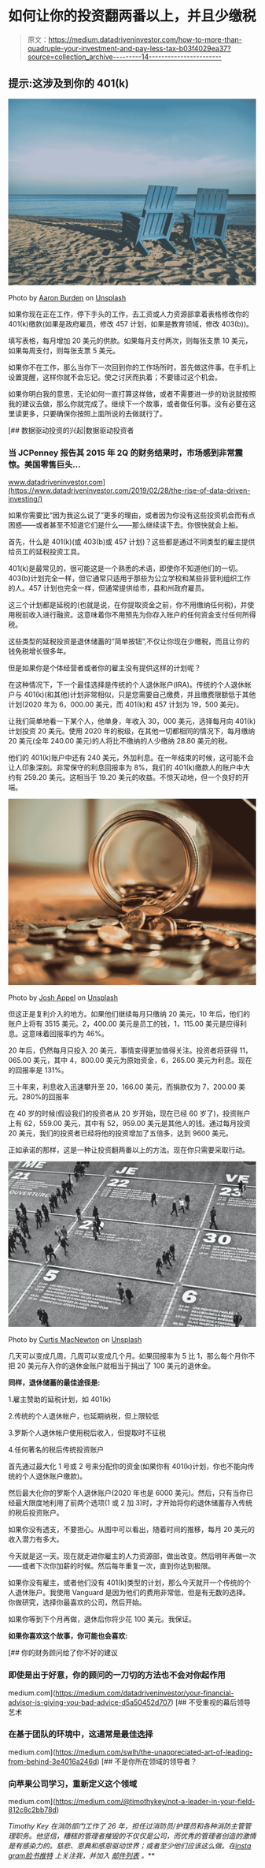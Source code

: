 # 如何让你的投资翻两番以上，并且少缴税

> 原文：<https://medium.datadriveninvestor.com/how-to-more-than-quadruple-your-investment-and-pay-less-tax-b03f4029ea37?source=collection_archive---------14----------------------->

## 提示:这涉及到你的 401(k)

![](img/bf9f0bad9868989d9a38d89f5d014a40.png)

Photo by [Aaron Burden](https://unsplash.com/@aaronburden?utm_source=medium&utm_medium=referral) on [Unsplash](https://unsplash.com?utm_source=medium&utm_medium=referral)

如果你现在正在工作，停下手头的工作，去工资或人力资源部拿着表格修改你的 401(k)缴款(如果是政府雇员，修改 457 计划，如果是教育领域，修改 403(b))。

填写表格，每月增加 20 美元的供款。如果每月支付两次，则每张支票 10 美元，如果每周支付，则每张支票 5 美元。

如果你不在工作，那么当你下一次回到你的工作场所时，首先做这件事。在手机上设置提醒，这样你就不会忘记。使之讨厌而执着；不要错过这个机会。

如果你明白我的意思，无论如何一直打算这样做，或者不需要进一步的劝说就按照我的建议去做，那么你就完成了。继续下一个故事，或者做任何事。没有必要在这里读更多，只要确保你按照上面所说的去做就行了。

[](https://www.datadriveninvestor.com/2019/02/28/the-rise-of-data-driven-investing/) [## 数据驱动投资的兴起|数据驱动投资者

### 当 JCPenney 报告其 2015 年 2Q 的财务结果时，市场感到非常震惊。美国零售巨头…

www.datadriveninvestor.com](https://www.datadriveninvestor.com/2019/02/28/the-rise-of-data-driven-investing/) 

如果你需要比“因为我这么说了”更多的理由，或者因为你没有这些投资机会而有点困惑——或者甚至不知道它们是什么——那么继续读下去。你很快就会上船。

首先，什么是 401(k)(或 403(b)或 457 计划)？这些都是通过不同类型的雇主提供给员工的延税投资工具。

401(k)是最常见的，很可能这是一个熟悉的术语，即使你不知道他们的一切。403(b)计划完全一样，但它通常只适用于那些为公立学校和某些非营利组织工作的人。457 计划也完全一样，但通常提供给市，县和州政府雇员。

这三个计划都是延税的(也就是说，在你提取资金之前，你不用缴纳任何税)，并使用税前收入进行融资。这意味着你不用预先为你存入账户的任何资金支付任何所得税。

这些类型的延税投资是退休储蓄的“简单按钮”,不仅让你现在少缴税，而且让你的钱免税增长很多年。

但是如果你是个体经营者或者你的雇主没有提供这样的计划呢？

在这种情况下，下一个最佳选择是传统的个人退休账户(IRA)。传统的个人退休帐户与 401(k)(和其他)计划非常相似，只是您需要自己缴费，并且缴费限额低于其他计划(2020 年为 6，000.00 美元，而 401(k)和 457 计划为 19，500 美元)。

让我们简单地看一下某个人，他单身，年收入 30，000 美元，选择每月向 401(k)计划投资 20 美元。使用 2020 年的税级，在其他一切都相同的情况下，每月缴纳 20 美元(全年 240.00 美元)的人将比不缴纳的人少缴纳 28.80 美元的税。

他们的 401(k)账户中还有 240 美元，外加利息。在一年结束的时候，这可能不会让人印象深刻。非常保守的利息回报率为 8%，我们的 401(k)缴款人的账户中大约有 259.20 美元。这相当于 19.20 美元的收益。不惊天动地，但一个良好的开端。

![](img/0401f3b4f1a99b446de68bb4c0150b1a.png)

Photo by [Josh Appel](https://unsplash.com/@joshappel?utm_source=medium&utm_medium=referral) on [Unsplash](https://unsplash.com?utm_source=medium&utm_medium=referral)

但这正是复利介入的地方。如果他们继续每月只缴纳 20 美元，10 年后，他们的账户上将有 3515 美元。2，400.00 美元是员工的钱，1，115.00 美元是应得利息。这意味着回报率约为 46%。

20 年后，仍然每月只投入 20 美元，事情变得更加值得关注。投资者将获得 11，065.00 美元，其中 4，800.00 美元为原始资金，6，265.00 美元为利息。现在的回报率是 131%。

三十年来，利息收入迅速攀升至 20，166.00 美元，而捐款仅为 7，200.00 美元。280%的回报率

在 40 岁的时候(假设我们的投资者从 20 岁开始，现在已经 60 岁了)，投资账户上有 62，559.00 美元，其中有 52，959.00 美元是其他人的钱。通过每月投资 20 美元，我们的投资者已经将他的投资增加了五倍多，达到 9600 美元。

正如承诺的那样，这是一种让投资翻两番以上的方法。现在你只需要采取行动。

![](img/7c149065f4e137d94e1c82bb075156f1.png)

Photo by [Curtis MacNewton](https://unsplash.com/@curtismacnewton?utm_source=medium&utm_medium=referral) on [Unsplash](https://unsplash.com?utm_source=medium&utm_medium=referral)

几天可以变成几周，几周可以变成几个月。如果回报率为 5 比 1，那么每个月你不把 20 美元存入你的退休金账户就相当于捐出了 100 美元的退休金。

**同样，退休储蓄的最佳途径是:**

1.雇主赞助的延税计划，如 401(k)

2.传统的个人退休帐户，也延期纳税，但上限较低

3.罗斯个人退休帐户使用税后收入，但提取时不征税

4.任何著名的税后传统投资账户

首先通过最大化 1 号或 2 号来分配你的资金(如果你有 401(k)计划，你也不能向传统的个人退休账户缴款)。

然后最大化你的罗斯个人退休账户(2020 年也是 6000 美元)。然后，只有当你已经最大限度地利用了前两个选项(1 或 2 加 3)时，才开始将你的退休储蓄存入传统的税后投资账户。

如果你没有透支，不要担心。从图中可以看出，随着时间的推移，每月 20 美元的收入潜力有多大。

今天就是这一天。现在就走进你雇主的人力资源部，做出改变。然后明年再做一次——或者下次你加薪的时候。然后每年重复一次，直到你达到极限。

如果你没有雇主，或者他们没有 401(k)类型的计划，那么今天就开一个传统的个人退休账户。我使用 Vanguard 是因为他们的费用非常低，但是有无数的选择。你做研究，选择你最喜欢的公司，然后开始。

如果你等到下个月再做，退休后你将少花 100 美元。我保证。

**如果你喜欢这个故事，你可能也会喜欢:**

[](https://medium.com/datadriveninvestor/your-financial-advisor-is-giving-you-bad-advice-d5a50452d707) [## 你的财务顾问给了你不好的建议

### 即使是出于好意，你的顾问的一刀切的方法也不会对你起作用

medium.com](https://medium.com/datadriveninvestor/your-financial-advisor-is-giving-you-bad-advice-d5a50452d707) [](https://medium.com/swlh/the-unappreciated-art-of-leading-from-behind-3e4016a246d) [## 不受重视的幕后领导艺术

### 在基于团队的环境中，这通常是最佳选择

medium.com](https://medium.com/swlh/the-unappreciated-art-of-leading-from-behind-3e4016a246d) [](https://medium.com/@timothykey/not-a-leader-in-your-field-812c8c2bb78d) [## 不是你所在领域的领导者？

### 向苹果公司学习，重新定义这个领域

medium.com](https://medium.com/@timothykey/not-a-leader-in-your-field-812c8c2bb78d) 

*Timothy Key 在消防部门工作了 26 年，担任过消防员/护理员和各种消防主管管理职务。他坚信，糟糕的管理者摧毁的不仅仅是公司，而优秀的管理者创造的激情是有感染力的。慈悲、恩典和感恩驱动世界；或者至少他们应该这么做。在*[*insta gram*](https://www.instagram.com/key3writer/)*[*脸书*](https://www.facebook.com/keytimothy242/)*[*推特*](https://twitter.com/keytimothy242) *上关注我，并加入* [*邮件列表*](https://mailchi.mp/a35d63b4962a/timothykey) *。***